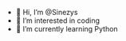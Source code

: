 - 👋 Hi, I’m @Sinezys
- 👀 I’m interested in coding
- 🌱 I’m currently learning Python

<!---
Sinezys/Sinezys is a ✨ special ✨ repository because its `README.md` (this file) appears on your GitHub profile.
You can click the Preview link to take a look at your changes.
--->

